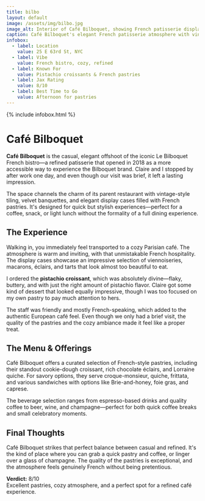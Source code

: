 ```yaml
---
title: bilbo
layout: default
image: /assets/img/bilbo.jpg
image_alt: Interior of Café Bilboquet, showing French patisserie display and cozy seating
caption: Café Bilboquet's elegant French patisserie atmosphere with vintage charm
infobox:
  - label: Location
    value: 25 E 63rd St, NYC
  - label: Vibe
    value: French bistro, cozy, refined
  - label: Known For
    value: Pistachio croissants & French pastries
  - label: Jax Rating
    value: 8/10
  - label: Best Time to Go
    value: Afternoon for pastries
---
```


{% include infobox.html %}

# Café Bilboquet

**Café Bilboquet** is the casual, elegant offshoot of the iconic Le Bilboquet French bistro—a refined patisserie that opened in 2018 as a more accessible way to experience the Bilboquet brand. Claire and I stopped by after work one day, and even though our visit was brief, it left a lasting impression.

The space channels the charm of its parent restaurant with vintage-style tiling, velvet banquettes, and elegant display cases filled with French pastries. It's designed for quick but stylish experiences—perfect for a coffee, snack, or light lunch without the formality of a full dining experience.

## The Experience

Walking in, you immediately feel transported to a cozy Parisian café. The atmosphere is warm and inviting, with that unmistakable French hospitality. The display cases showcase an impressive selection of viennoiseries, macarons, éclairs, and tarts that look almost too beautiful to eat.

I ordered the **pistachio croissant**, which was absolutely divine—flaky, buttery, and with just the right amount of pistachio flavor. Claire got some kind of dessert that looked equally impressive, though I was too focused on my own pastry to pay much attention to hers.

The staff was friendly and mostly French-speaking, which added to the authentic European café feel. Even though we only had a brief visit, the quality of the pastries and the cozy ambiance made it feel like a proper treat.

## The Menu & Offerings

Café Bilboquet offers a curated selection of French-style pastries, including their standout cookie-dough croissant, rich chocolate éclairs, and Lorraine quiche. For savory options, they serve croque-monsieur, quiche, frittata, and various sandwiches with options like Brie-and-honey, foie gras, and caprese.

The beverage selection ranges from espresso-based drinks and quality coffee to beer, wine, and champagne—perfect for both quick coffee breaks and small celebratory moments.

## Final Thoughts

Café Bilboquet strikes that perfect balance between casual and refined. It's the kind of place where you can grab a quick pastry and coffee, or linger over a glass of champagne. The quality of the pastries is exceptional, and the atmosphere feels genuinely French without being pretentious.

**Verdict:** 8/10  
Excellent pastries, cozy atmosphere, and a perfect spot for a refined café experience.
